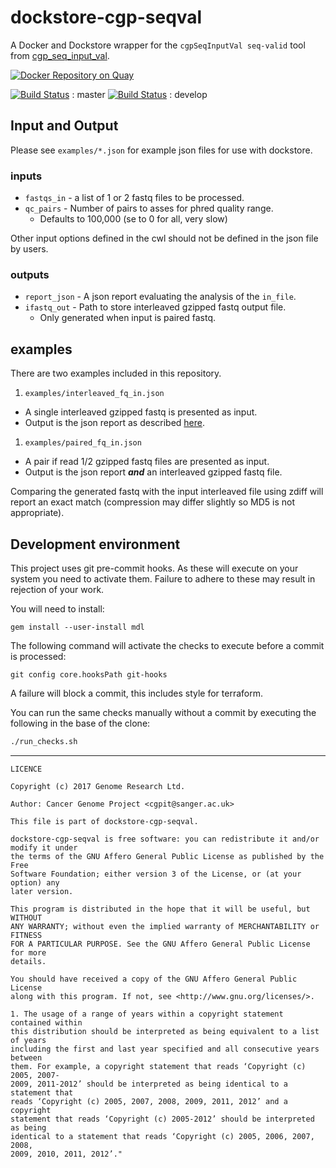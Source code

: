 # dockstore-cgp-seqval

A Docker and Dockstore wrapper for the `cgpSeqInputVal seq-valid` tool from [cgp_seq_input_val](https://github.com/cancerit/cgp_seq_input_val).

[![Docker Repository on Quay](https://quay.io/repository/wtsicgp/dockstore-cgp-seqval/status "Docker Repository on Quay")](https://quay.io/repository/wtsicgp/dockstore-cgp-seqval)

[![Build Status](https://travis-ci.org/cancerit/dockstore-cgp-seqval.svg?branch=master)](https://travis-ci.org/cancerit/dockstore-cgp-seqval) : master
[![Build Status](https://travis-ci.org/cancerit/dockstore-cgp-seqval.svg?branch=develop)](https://travis-ci.org/cancerit/dockstore-cgp-seqval) : develop

## Input and Output

Please see `examples/*.json` for example json files for use with dockstore.

### inputs

* `fastqs_in` - a list of 1 or 2 fastq files to be processed.
* `qc_pairs` - Number of pairs to asses for phred quality range.
  * Defaults to 100,000 (se to 0 for all, very slow)

Other input options defined in the cwl should not be defined in the json file by users.

### outputs

* `report_json` - A json report evaluating the analysis of the `in_file`.
* `ifastq_out` - Path to store interleaved gzipped fastq output file.
  * Only generated when input is paired fastq.

## examples

There are two examples included in this repository.

1. `examples/interleaved_fq_in.json`
  * A single interleaved gzipped fastq is presented as input.
  * Output is the json report as described [here](https://github.com/cancerit/cgp_seq_input_val#cgpseqinputval-seq-valid).
1. `examples/paired_fq_in.json`
  * A pair if read 1/2 gzipped fastq files are presented as input.
  * Output is the json report ___and___ an interleaved gzipped fastq file.

Comparing the generated fastq with the input interleaved file using zdiff will report
an exact match (compression may differ slightly so MD5 is not appropriate).

## Development environment

This project uses git pre-commit hooks.  As these will execute on your system you
need to activate them.  Failure to adhere to these may result in rejection of your
work.

You will need to install:

```
gem install --user-install mdl
```

The following command will activate the checks to execute before a commit is processed:

```
git config core.hooksPath git-hooks
```

A failure will block a commit, this includes style for terraform.

You can run the same checks manually without a commit by executing the following
in the base of the clone:

```bash
./run_checks.sh
```

----

```
LICENCE

Copyright (c) 2017 Genome Research Ltd.

Author: Cancer Genome Project <cgpit@sanger.ac.uk>

This file is part of dockstore-cgp-seqval.

dockstore-cgp-seqval is free software: you can redistribute it and/or modify it under
the terms of the GNU Affero General Public License as published by the Free
Software Foundation; either version 3 of the License, or (at your option) any
later version.

This program is distributed in the hope that it will be useful, but WITHOUT
ANY WARRANTY; without even the implied warranty of MERCHANTABILITY or FITNESS
FOR A PARTICULAR PURPOSE. See the GNU Affero General Public License for more
details.

You should have received a copy of the GNU Affero General Public License
along with this program. If not, see <http://www.gnu.org/licenses/>.

1. The usage of a range of years within a copyright statement contained within
this distribution should be interpreted as being equivalent to a list of years
including the first and last year specified and all consecutive years between
them. For example, a copyright statement that reads ‘Copyright (c) 2005, 2007-
2009, 2011-2012’ should be interpreted as being identical to a statement that
reads ‘Copyright (c) 2005, 2007, 2008, 2009, 2011, 2012’ and a copyright
statement that reads ‘Copyright (c) 2005-2012’ should be interpreted as being
identical to a statement that reads ‘Copyright (c) 2005, 2006, 2007, 2008,
2009, 2010, 2011, 2012’."
```
